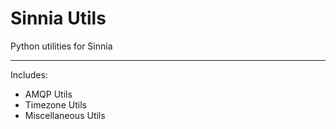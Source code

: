 # Sinnia Utils

Python utilities for Sinnia

----

Includes:

 - AMQP Utils
 - Timezone Utils
 - Miscellaneous Utils
